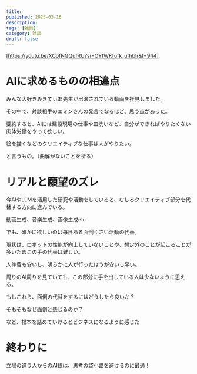 ```yaml
---
title: 
published: 2025-03-16
description: 
tags: [雑談]
category: 雑談
draft: false
---
```

[https://youtu.be/XCofNGQufRU?si=OYfWKfufk_ufhblr&t=944]

# AIに求めるものの相違点

みんな大好きみきてぃあ先生が出演されている動画を拝見しました。

その中で、対談相手のエミンさんの発言でなるほど、思う点があった。

要約すると、AIには建設現場の仕事や皿洗いなど、自分ができればやりたくない肉体労働をやって欲しい。

絵を描くなどのクリエイティブな仕事は人がやりたい。

と言うもの。（曲解がないことを祈る）

# リアルと願望のズレ

今AIやLLMを活用した研究や活動をしていると、むしろクリエイティブ部分を代替する方向に進んでいる。

動画生成、音楽生成、画像生成etc

でも、確かに欲しいのは毎日ある面倒くさい活動の代替。

現状は、ロボットの性能が向上していないことや、想定外のことが起こることが多いためこの手の代替は難しい。

人件費も安いし、明らかに人が行ったほうが安いし早い。

周りのAI周りを見ていても、この部分に手を出している人は少ないように思える。

もしこれら、面倒の代替をするにはどうしたら良いか？

そもそもなぜ面倒と感じるのか？

など、根本を詰めていけるとビジネスになるように感じた

# 終わりに

立場の違う人からのAI観は、思考の袋小路を避けるのに最適！
